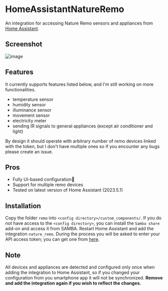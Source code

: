 # HomeAssistantNatureRemo
An integration for accessing Nature Remo sensors and appliances from [Home Assistant](https://www.home-assistant.io/).

## Screenshot
![image](https://user-images.githubusercontent.com/69963492/236558104-b5fcf0d3-cf5e-4653-a01d-bceae0d88f64.png)

## Features
It currently supports features listed below, and I'm still working on more functionalities.
* temperature sensor
* humidity sensor
* illuminance sensor
* movement sensor
* electricity meter
* sending IR signals to general appliances (except air conditioner and light)

By design it should operate with arbitrary number of remo devices linked with the token, but I don't have multiple ones so if you encounter any bugs please create an issue.

## Pros
* Fully UI-based configuration🤗
* Support for multiple remo devices
* Tested on latest version of Home Assistant (2023.5.1)

## Installation
Copy the folder `remo` into `<config directory>/custom_components/`. If you do not have access to the `<config directory>`, you can install the `Samba share` add-on and access it from SAMBA. Restart Home Assistant and add the integration `nature_remo`. During the process you will be asked to enter your API access token; you can get one from [here](https://home.nature.global/).

## Note
All devices and appliances are detected and configured only once when adding the integration to Home Assistant, so if you changed your configuration from you smartphone app it will not be synchronized. **Remove and add the integration again if you wish to reflect the changes.**
